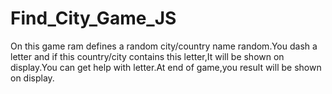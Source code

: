 # Find_City_Game_JS
On this game ram defines a random city/country name random.You dash a letter and if this country/city contains this letter,It will be shown on display.You can get help with letter.At end of game,you result will be shown on display.
